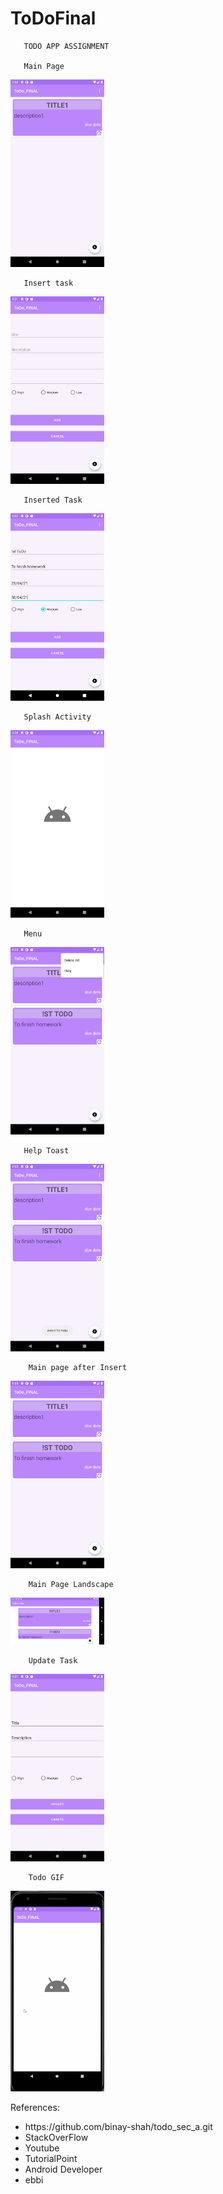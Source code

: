 # ToDoFinal

       TODO APP ASSIGNMENT

       Main Page
<img src="Screenshot_MainPage.png" width="150">

       Insert task
<img src="Screenshot_addPage.png" width="150">

       Inserted Task
<img src="Screenshot_AddedPage.png" width="150">

       Splash Activity   
<img src="Screenshot_splashActivity.png" width="150">

       Menu
<img src="Screenshot_Menu.png" width="150">

       Help Toast
<img src="Screenshot_help_toast.png" width="150">

        Main page after Insert
<img src="Screenshot_mainPage_added.png" width="150">

        Main Page Landscape
<img src="Screenshot_mainPage_landscape.png" width="150">

        Update Task
<img src="Screenshot_update.png" width="150">

        Todo GIF
<img src="todoApp1.gif" width="150">


References:
<ul>
    <li>     https://github.com/binay-shah/todo_sec_a.git
    <li>     StackOverFlow</li>
    <li>     Youtube</li>
    <li>    TutorialPoint</li>
    <li>     Android Developer</li>
       <li>     ebbi</li>
       </ul>

